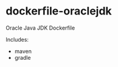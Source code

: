 dockerfile-oraclejdk
=====================

Oracle Java JDK Dockerfile

Includes:
  - maven
  - gradle
